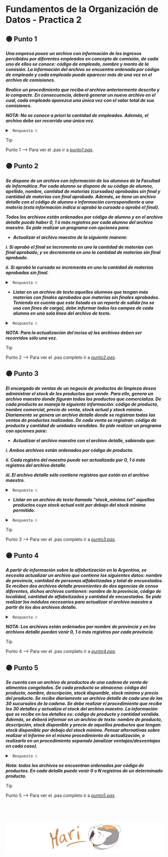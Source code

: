 # Fundamentos de la Organización de Datos - Practica 2

## 🟣 Punto 1

***Una empresa posee un archivo con información de los ingresos percibidos por diferentes empleados en concepto de comisión, de cada uno de ellos se conoce: código de empleado, nombre y monto de la comisión. La información del archivo se encuentra ordenada por código de empleado y cada empleado puede aparecer más de una vez en el archivo de comisiones.***

***Realice un procedimiento que reciba el archivo anteriormente descrito y lo compacte. En consecuencia, deberá generar un nuevo archivo en el cual, cada empleado aparezca una única vez con el valor total de sus comisiones.***

***NOTA: No se conoce a priori la cantidad de empleados. Además, el archivo debe ser recorrido una única vez.***

<details><summary> <code> Respuesta 🖱 </code></summary><br>

~~~
Program punto1;
type
    empR = record
        cod:integer;
        nombre:string[15];
        monto:real;
    end;

procedure Compactar(var comisiones, arc_comp:Text);
var
    eLei,eAcum:empR;
begin
    {asignar a variable y abrir archivo que voy a leer}
    Assign(comisiones,'comisiones.txt');
    Reset(comisiones);
    {asignar a variable y crear archivo donde voy a guardar}
    Assign(arc_comp,'compactado.txt');
    Rewrite(arc_comp);
    Read(comisiones,eLei.cod,eLei.nombre,eLei.monto);
    while (not Eof(comisiones)) do begin
      eAcum.cod := eLei.cod;
      eAcum.monto := 0;
      while (not Eof(comisiones))and(eLei.cod = eAcum.cod) do begin
        eAcum.monto+=eLei.monto;
        Read(comisiones,eLei.cod,eLei.nombre,eLei.monto);
      end;
      WriteLn(arc_comp,eAcum.cod,' ',eAcum.monto:0:2,' ',eAcum.nombre);
    end;
    {cerrar archivos}
    Close(arc_comp);
    Close(comisiones);
end;

{programa principal}
var
    comisiones:Text;
    arc_comp:Text;
begin
    Compactar(comisiones,arc_comp);
end.
~~~

</details>

>[!TIP]
>
> Punto 1 --> Para ver el .pas ir a [*punto1.pas*](/practica2/punto1.pas).

## 🟣 Punto 2

***Se dispone de un archivo con información de los alumnos de la Facultad de Informática. Por cada alumno se dispone de su código de alumno, apellido, nombre, cantidad de materias (cursadas) aprobadas sin final y cantidad de materias con final aprobado. Además, se tiene un archivo detalle con el código de alumno e información correspondiente a una materia (esta información indica si aprobó la cursada o aprobó el final).***

***Todos los archivos están ordenados por código de alumno y en el archivo detalle puede haber 0, 1 ó más registros por cada alumno del archivo maestro. Se pide realizar un programa con opciones para:***

* ***Actualizar el archivo maestro de la siguiente manera:***

***i. Si aprobó el final se incrementa en uno la cantidad de materias con final aprobado, y se decrementa en uno la cantidad de materias sin final aprobado.***

***ii. Si aprobó la cursada se incrementa en uno la cantidad de materias aprobadas sin final.***

<details><summary> <code> Respuesta 🖱 </code></summary><br>

~~~
procedure leer(var detalle:alumnos; var mat:materiaR);
begin
  if (not Eof(detalle)) then 
    read(detalle,mat)        
  else
    mat.cod := valorAlto;
end;

procedure actualizar(var maestro:alumnos;var detalle:materias);
var
    mat:materiaR;
    alu:alumnosR;
    canC,canF:integer;
begin
    Assign(maestro,'maestro');
    Assign(detalle,'detalle');
    Reset(maestro);
    Reset(detalle);
    Leer(detalle,mat); 
    while (mat.cod<>valorAlto) do begin
      Read(maestro,alu);
      cantC:=0;
      canF:=0;
      while (mat.cod<>alu.cod) do
        Read(maestro,alu); {el alumno en detalle puede estar 0 veces}
      while (mat.cod = alu.cod) do begin
        if(mat.cursadaOfinal='c')then
          canC+=1;
        if(mat.cursadaOfinal='f')then begin
          cantF+=1;
          canC-=1;
        end;
        Leer(detalle,mat);
      end;
      alu.cantMatCursadas+=canC;
      alu.cantMatFinalApr+=canF;
      seek (maestro,filePos (maestro)-1);
      write (maestro,alu);
    end;
    Close(maestro);
    Close(detalle);
end;
~~~

</details>

* ***Listar en un archivo de texto aquellos alumnos que tengan más materias con finales aprobados que materias sin finales aprobados. Teniendo en cuenta que este listado es un reporte de salida (no se usa con fines de carga), debe informar todos los campos de cada alumno en una sola línea del archivo de texto.***

<details><summary> <code> Respuesta 🖱 </code></summary><br>

~~~
procedure listarAlu(var maestro:alumnos; var txt:Text);
var
    alu:alumnosR;
begin
    Assign(txt,'alumnosmasfinales.txt');
    Reset(maestro);
    Rewrite(txt);
    while (not Eof(maestro)) do begin
      Read(maestro,alu);
      if(alu.cantMatFinalApr>alu.cantMatCursadas)then
        WriteLn(txt,alu.cod,alu.cantMatCursadas,alu.cantMatFinalApr,alu.apellido,alu.nombre);
    end;
    Close(maestro);
    Close(txt);
end;
~~~

</details>

***NOTA: Para la actualización del inciso a) los archivos deben ser recorridos sólo una vez.***

>[!TIP]
>
> Punto 2 --> Para ver el .pas completo ir a [*punto2.pas*](/practica2/punto2.pas).


## 🟣 Punto 3

***El encargado de ventas de un negocio de productos de limpieza desea administrar el stock de los productos que vende. Para ello, genera un archivo maestro donde figuran todos los productos que comercializa. De cada producto se maneja la siguiente información: código de producto, nombre comercial, precio de venta, stock actual y stock mínimo. Diariamente se genera un archivo detalle donde se registran todas las ventas de productos realizadas. De cada venta se registran: código de producto y cantidad de unidades vendidas. Se pide realizar un programa con opciones para:***

* ***Actualizar el archivo maestro con el archivo detalle, sabiendo que:***

***i. Ambos archivos están ordenados por código de producto.***

***ii. Cada registro del maestro puede ser actualizado por 0, 1 ó más registros del archivo detalle.***

***iii. El archivo detalle sólo contiene registros que están en el archivo maestro.***

<details><summary> <code> Respuesta 🖱 </code></summary><br>

~~~
procedure Leer(var detalle:ventas; var v:ventaR);
begin
    if(not Eof(detalle)) then
      read(detalle,v)
    else 
      v.cod := valorAlto;
end;

{punto a) --> Actualizar el archivo maestro con el archivo detalle}
procedure actualizar(var maestro:productos; var detalle:ventas);
var
    v:ventaR;
    p:productoR;
    aux:integer;
begin
    Assign(maestro,'archivomaestro');
    Assign(detalle,'archivodetalle');
    Reset(maestro);
    Reset(detalle);
    Leer(detalle,v);
    while (v.cod <> valorAlto) do begin
      Read(maestro,p);
      while (v.cod <> p.cod) do
        Read(maestro,p);
      aux:=0;
      while (v.cod = p.cod) do
        aux+=v.cant;
        Leer(detalle,v);
      p.stockAct-=aux;
      Seek(maestro,FilePos(maestro)-1);
      Write(maestro,p);
    end;
    Close(maestro);
    Close(detalle);
end;
~~~

</details>

* ***Listar en un archivo de texto llamado “stock_minimo.txt” aquellos productos cuyo stock actual esté por debajo del stock mínimo permitido.***

<details><summary> <code> Respuesta 🖱 </code></summary><br>

~~~
{punto b) --> Listar en txt los productos con stock actual por debajo del stock mínimo.}
procedure listarStock(var maestro:productos; var txt:Text);
var
    p:productoR;
begin
    Assign(txt,'stock_minimo.txt');
    Rewrite(txt);
    Reset(maestro);
    while (not Eof(maestro)) do begin
      Read(maestro,p);
      if(p.stockAct<p.stockMin)then
        WriteLn(txt,p.cod,p.precio,p.stockAct,p.stockMin,p.nombre);
    end;
    Close(txt);
    Close(maestro);
end;
~~~

</details>

>[!TIP]
>
> Punto 3 --> Para ver el .pas completo ir a [*punto3.pas*](/practica2/punto3.pas).

## 🟣 Punto 4

***A partir de información sobre la alfabetización en la Argentina, se necesita actualizar un archivo que contiene los siguientes datos: nombre de provincia, cantidad de personas alfabetizadas y total de encuestados. Se reciben dos archivos detalle provenientes de dos agencias de censo diferentes, dichos archivos contienen: nombre de la provincia, código de localidad, cantidad de alfabetizados y cantidad de encuestados. Se pide realizar los módulos necesarios para actualizar el archivo maestro a partir de los dos archivos detalle.***

<details><summary> <code> Respuesta 🖱 </code></summary><br>

~~~
Program punto4;
const
    valorAlto = 'ZZZZ';
type
    provinciaR = record
        nombre:string;
        cantALf:integer;
        cantEnc:integer;
    end;
    agenciaR = record
        nombreProv:string;
        codLoc:integer;
        cantAlf:integer;
        cantEnc:integer;
    end;
    provincia = file of provinciaR;
    agencia = file of agenciaR;

procedure Leer(var detalle:agencia;var a: agenciaR);
begin
    if(not Eof(detalle))then
      Read(detalle,a)
    else
      a.nombreProv:=valorAlto;
end;

procedure Minimo(var a1,a2,min:agenciaR; var detalle1,detalle2:agencia);
begin
    if(a1.nombreProv <= a2.nombreProv)then begin
      min := a1;
      Leer(detalle1,a1);
    end
    else begin
      min := a2;
      Leer(detalle2,a2);
    end;
end;

{actualizar archivo maestro desde los dos archivos detalle}
procedure ActualizarMaestro(var maestro:provincia;var detalle1,detalle2: agencia);
var
    min,a1,a2=agenciaR;
    p=provinciaR;
begin
    {asignar}
    Assign(maestro,'archivomaestro');
    Assign(detalle1,'archivodet1');
    Assign(detalle2,'archivodet2');
    {abrir archivos}
    Reset(maestro);
    Reset(detalle1);
    Reset(detalle2);
    {leer de cada archivo detalle para luego buscar el minimo entre ambos}
    Leer(detalle1,a1);
    Leer(detalle2,a2);
    Minimo(a1,a2,min,detalle1,detalle2);
    while (min.nombre <> valorAlto) do begin
        Read(maestro,p);
        while (p.nombre <> min.nombre) do {esto es porque el registro puede estar 0 veces}
          Read(maestro,p);
        while (p.nombre = min.nombre) do begin {esto es porque puede estar más de una vez}
          p.cantALf += min.cantALf;
          p.cantEnc += min.cantEnc;
          Minimo(a1,a2,min);
        end;
        Seek(maestro,FilePos(maestro)-1);
        Write(maestro,p);
    end;
    {cerrar archivos}
    Close(maestro);
    Close(detalle1);
    Close(detalle2);
end;

{programa principal}
var
    maestro:provincia;
    detalle1,detalle2:agencia;
begin
    ActualizarMaestro(maestro,detalle1,detalle2);
end.
~~~

</details>

***NOTA: Los archivos están ordenados por nombre de provincia y en los archivos detalle pueden venir 0, 1 ó más registros por cada provincia.***

>[!TIP]
>
> Punto 4 --> Para ver el .pas completo ir a [*punto4.pas*](/practica2/punto4.pas).

## 🟣 Punto 5

***Se cuenta con un archivo de productos de una cadena de venta de alimentos congelados. De cada producto se almacena: código del producto, nombre, descripción, stock disponible, stock mínimo y precio del producto. Se recibe diariamente un archivo detalle de cada una de las 30 sucursales de la cadena. Se debe realizar el procedimiento que recibe los 30 detalles y actualiza el stock del archivo maestro. La información que se recibe en los detalles es: código de producto y cantidad vendida. Además, se deberá informar en un archivo de texto: nombre de producto, descripción, stock disponible y precio de aquellos productos que tengan stock disponible por debajo del stock mínimo. Pensar alternativas sobre realizar el informe en el mismo procedimiento de actualización, o realizarlo en un procedimiento separado (analizar ventajas/desventajas en cada caso).***

<details><summary> <code> Respuesta 🖱 </code></summary><br>

~~~
Program punto5;
const
    valorAlto = 9999;
    N = 30;
type
    productoR = record
        cod:Integer;
        nombre:String[20];
        desc:String[40];
        stockDisp:integer;
        stockMin:integer;
        precio:real;
    end;
    prod_sucR = record
        cod:Integer;
        cantVend:Integer;
    end;
    maestro = file of productoR;
    detalle = file of prod_sucR;
    vecDet = array [1..N] of detalle;
    vecProd = array [1..N] of prod_sucR;
    
procedure leer(var d: detalle; var p:prod_sucR);
begin
  if(not eof(d)) then
    read(d,p)
  else 
    p.cod:=valorAlto;
end;

procedure minimo(var d:vecDet; var p:vecProd; var min:prod_sucR);
var
    i,minInd:integer;
begin
    min.cod:=valorAlto;
    for i := 1 to N do
      if (d[i].cod <= min.cod) then begin
        min := d[i];
        minInd := i;
      end;
    read(d[minInd],p[minInd]);
end;

procedure actualizar(var m:maestro; var d:vecDet);
var
    min:prod_sucR;
    i:integer;
    v:vecProd;
    prod:productoR;
begin
    {asignar, abrir y leer}
    Assign(m,'maestro');
    Reset(m);
    for i := 1 to N do begin
      Assign(d[i],'detalle',i);
      Reset(d[i]);
      leer(d[i],v[i]);
    end;
    minimo(d,v,min);
    {codigo}
    while(min.cod<>valorAlto)do begin
      read(m,prod);
      while(prod.cod<>min.cod)do {pueden haber 0 registros para este codigo}
        read(m,prod);
      while(prod.cod=min.cod)do begin
        prod.stockDisp-=min.cantVend;
        minimo(d,v,min);
      end;
      Seek(m,FilePos(m)-1);
      Write(m,prod);
    end;
    {cerrar}
    for i := N downTo 1 do
      Close(d[i]);
    Close(m); 
end;

procedure informarStock(var m:maestro; var txt:Text);
var
    p:productoR;
begin
    Assign(txt,'archivo.txt');
    Rewrite(txt);
    Reset(m);
    while (not Eof(m)) do begin
      read(m,p);
      if(p.stockDisp<p.stockMin)then
        WriteLn(txt,'Nombre: ',p.nombre,', Descripcion: ',p.desc,', Stock Disponible: ',p.stockDisp,', Precio: ',p.precio);
    end;
    Close(m);
    Close(txt);
end;

{programa principal}
var
    m:maestro;
    d:vecDet;
    txt:Text;
begin
    actualizar(m,d);
    informarStock(m,txt);
end.
~~~

</details>

***Nota: todos los archivos se encuentran ordenados por código de productos. En cada detalle puede venir 0 o N registros de un determinado producto.***

>[!TIP]
>
> Punto 5 --> Para ver el .pas completo ir a [*punto5.pas*](/practica2/punto5.pas).

<br>
<br>
<br>

<p><img align="center" src="https://github.com/Marimari2342/Marimari2342/blob/main/firmagith.png" alt="marigit"/></p>
